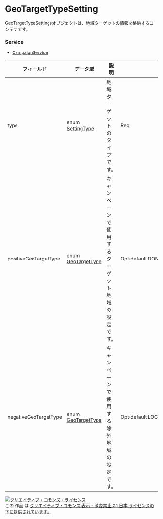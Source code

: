 # GeoTargetTypeSetting
GeoTargetTypeSettingsオブジェクトは、地域ターゲットの情報を格納するコンテナです。
### Service
+ [CampaignService](../services/CampaignService.md)

| フィールド | データ型 | 説明 | ADD | SET | 
|---|---|---|---|---|
| type| enum <a href="./SettingType.md">SettingType</a>| 地域ターゲットのタイプです。| Req| Req |
| positiveGeoTargetType| enum <a href="./GeoTargetType.md">GeoTargetType</a>| キャンペーンで使用するターゲット地域の設定です。| Opt(default:DONT_CARE)| OptUpdatable |
| negativeGeoTargetType| enum <a href="./GeoTargetType.md">GeoTargetType</a>| キャンペーンで使用する除外地域の設定です。| Opt(default:LOCATION_OF_PRESENCE)| OptUpdatable |
<a rel="license" href="http://creativecommons.org/licenses/by-nd/2.1/jp/"><img alt="クリエイティブ・コモンズ・ライセンス" style="border-width:0" src="https://i.creativecommons.org/l/by-nd/2.1/jp/88x31.png" /></a><br />この 作品 は <a rel="license" href="http://creativecommons.org/licenses/by-nd/2.1/jp/">クリエイティブ・コモンズ 表示 - 改変禁止 2.1 日本 ライセンスの下に提供されています。</a>
